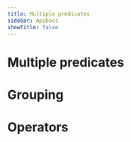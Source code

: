 ```yaml
---
title: Multiple predicates
sidebar: ApiDocs
showTitle: false
---
```


# Multiple predicates

# Grouping

# Operators